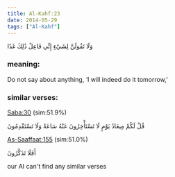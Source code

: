 ```yaml
---
title: Al-Kahf:23
date: 2014-05-29
tags: ["Al-Kahf"]
---
```

وَلَا تَقُولَنَّ لِشَيْءٍ إِنِّي فَاعِلٌ ذَٰلِكَ غَدًا
### meaning: 
Do not say about anything, ‘I will indeed do it tomorrow,’
### similar verses: 

[Saba:30](/34/30) (sim:51.9%)

قُلْ لَكُمْ مِيعَادُ يَوْمٍ لَا تَسْتَأْخِرُونَ عَنْهُ سَاعَةً وَلَا تَسْتَقْدِمُونَ

[As-Saaffaat:155](/37/155) (sim:51.0%)

أَفَلَا تَذَكَّرُونَ

our AI can't find any similar verses


